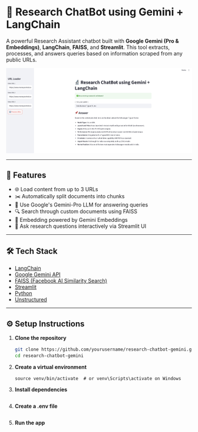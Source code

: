 # 🔬 Research ChatBot using Gemini + LangChain

A powerful Research Assistant chatbot built with **Google Gemini (Pro & Embeddings)**, **LangChain**, **FAISS**, and **Streamlit**. This tool extracts, processes, and answers queries based on information scraped from any public URLs.

![Screenshot](https://github.com/SyedMaaz28/Research-ChatBot/blob/main/Chatbot.png)

---

## 🚀 Features

- 🌐 Load content from up to 3 URLs
- ✂️ Automatically split documents into chunks
- 🤖 Use Google's Gemini-Pro LLM for answering queries
- 🔍 Search through custom documents using FAISS
- 🧠 Embedding powered by Gemini Embeddings
- 💬 Ask research questions interactively via Streamlit UI

---

## 🛠️ Tech Stack

- [LangChain](https://www.langchain.com/)
- [Google Gemini API](https://ai.google.dev/)
- [FAISS (Facebook AI Similarity Search)](https://github.com/facebookresearch/faiss)
- [Streamlit](https://streamlit.io/)
- [Python](https://www.python.org/)
- [Unstructured](https://github.com/Unstructured-IO/unstructured)

---

## ⚙️ Setup Instructions

1. **Clone the repository**

   ```bash
   git clone https://github.com/yourusername/research-chatbot-gemini.git
   cd research-chatbot-gemini

2. **Create a virtual environment**

   ```python3 -m venv venv
   source venv/bin/activate  # or venv\Scripts\activate on Windows

3. **Install dependencies**

   ```pip install -r requirements.txt

4. **Create a .env file**

   ```GOOGLE_API_KEY=your_gemini_api_key

5. **Run the app**
   ```streamlit run main.py
